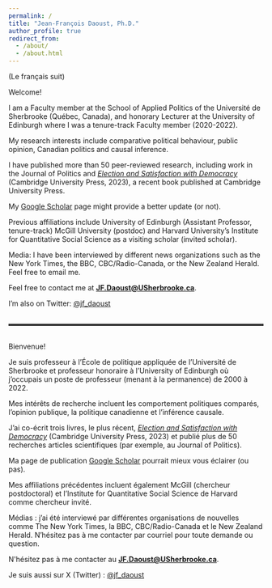 ```yaml
---
permalink: /
title: "Jean-François Daoust, Ph.D."
author_profile: true
redirect_from: 
  - /about/
  - /about.html
---
```


<style>
  .page {
    padding-right: 1rem !important;
    padding-left: 1rem !important;
  }
  
  .page__content {
    margin-left: 0;
    margin-right: 0;
    padding-left: 0;
    padding-right: 0;
    width: 100%;
  }
  
  @media (min-width: 80em) {
    .page {
      padding-right: 2rem !important;
      padding-left: 2rem !important;
    }
  }
</style>

(Le français suit)

Welcome!

I am a Faculty member at the School of Applied Politics of the Université de Sherbrooke (Québec, Canada), and honorary Lecturer at the University of Edinburgh where I was a tenure-track Faculty member (2020-2022).

My research interests include comparative political behaviour, public opinion, Canadian politics and causal inference. 

I have published more than 50 peer-reviewed research, including work in the Journal of Politics and [*Election and Satisfaction with Democracy*](https://www.cambridge.org/core/elements/abs/elections-and-satisfaction-with-democracy/BFB87CAFF449D9BF89D116C298F9ED33) (Cambridge University Press, 2023), a recent book published at Cambridge University Press.

My [Google Scholar](https://scholar.google.ca/citations?user=d7040KUAAAAJ&hl=en) page might provide a better update (or not). 

Previous affiliations include University of Edinburgh (Assistant Professor, tenure-track) McGill University (postdoc) and Harvard University’s Institute for Quantitative Social Science as a visiting scholar (invited scholar).

Media: I have been interviewed by different news organizations such as the New York Times, the BBC, CBC/Radio-Canada, or the New Zealand Herald. Feel free to email me. 


Feel free to contact me at **JF.Daoust@USherbrooke.ca**.

I’m also on Twitter: [@jf_daoust](https://twitter.com/jf_daoust)


<hr style="border: 0; border-top: 3px solid #333; margin: 2rem 0;">

Bienvenue!

Je suis professeur à l’École de politique appliquée de l’Université de Sherbrooke et professeur honoraire à l’University of Edinburgh où j’occupais un poste de professeur (menant à la permanence) de 2000 à 2022.

Mes intérêts de recherche incluent les comportement politiques comparés, l’opinion publique, la politique canadienne et l’inférence causale.

J’ai co-écrit trois livres, le plus récent, [*Election and Satisfaction with Democracy*](https://www.cambridge.org/core/elements/abs/elections-and-satisfaction-with-democracy/BFB87CAFF449D9BF89D116C298F9ED33) (Cambridge University Press, 2023) et publié plus de 50 recherches articles scientifiques (par exemple, au Journal of Politics).

Ma page de publication [Google Scholar](https://scholar.google.ca/citations?user=d7040KUAAAAJ&hl=en) pourrait mieux vous éclairer (ou pas).

Mes affiliations précédentes incluent également McGill (chercheur postdoctoral) et l’Institute for Quantitative Social Science de Harvard comme chercheur invité.

Médias : j’ai été interviewé par différentes organisations de nouvelles comme The New York Times, la BBC, CBC/Radio-Canada et le New Zealand Herald. N’hésitez pas à me contacter par courriel pour toute demande ou question.

N'hésitez pas à me contacter au **JF.Daoust@USherbrooke.ca**.

Je suis aussi sur X (Twitter) : [@jf_daoust](https://twitter.com/jf_daoust)
